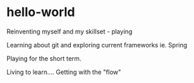 # hello-world
Reinventing myself and my skillset - playing

Learning about git and exploring current frameworks ie. Spring

Playing for the short term.

Living to learn.... Getting with the "flow"
